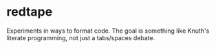 redtape
=======

Experiments in ways to format code. The goal is something like Knuth's literate programming, not just a tabs/spaces debate.
